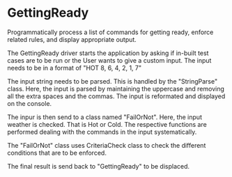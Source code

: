 # GettingReady
Programmatically process a list of commands for getting ready, enforce related rules, and display appropriate output.

The GettingReady driver starts the application by asking if in-built test cases are to be run or the User wants to give a custom input. The input needs to be in a format of "HOT 8, 6, 4, 2, 1, 7"

The input string needs to be parsed. This is handled by the "StringParse" class. Here, the input is parsed by maintaining the uppercase and removing all the extra spaces and the commas. The input is reformated and displayed on the console.

The inpur is then send to a class named "FailOrNot". Here, the input weather is checked. That is Hot or Cold. The respective functions are performed dealing with the commands in the input systematically.

The "FailOrNot" class uses CriteriaCheck class to check the different conditions that are to be enforced.

The final result is send back to "GettingReady" to be displaced.
